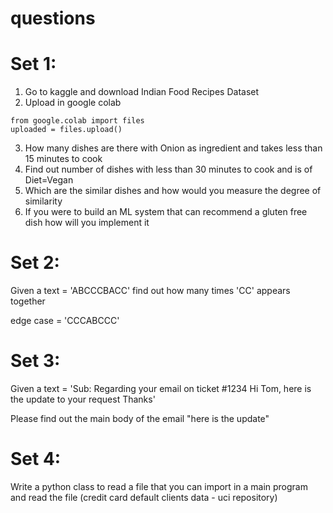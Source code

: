 # questions

Set 1:
==============
1. Go to kaggle and download Indian Food Recipes Dataset
2. Upload in google colab

 ```  
 from google.colab import files
 uploaded = files.upload()
 ```


3. How many dishes are there with Onion as ingredient and takes less than 15 minutes to cook
4. Find out number of dishes with less than 30 minutes to cook and is of Diet=Vegan
5. Which are the similar dishes and how would you measure the degree of similarity
6. If you were to build an ML system that can recommend a gluten free dish how will you implement it


Set 2:
==============
Given a text = 'ABCCCBACC' find out how many times 'CC' appears together

edge case = 'CCCABCCC'

Set 3:
=============
Given a text = 'Sub: Regarding your email on ticket #1234 Hi Tom, here is the update to your request Thanks'

Please find out the main body of the email "here is the update"


Set 4:
=============
Write a python class to read a file that you can import in a main program and read the file (credit card default clients data - uci repository)
